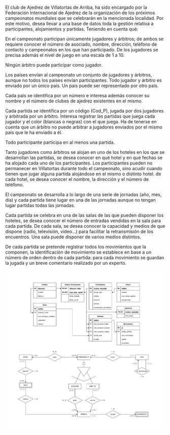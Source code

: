 El club de Ajedrez de Villatortas de Arriba, ha sido encargado por la Federación Internacional de Ajedrez de la organización de los próximos campeonatos mundiales que se celebrarán en la mencionada localidad. Por este motivo, desea llevar a una base de datos toda la gestión relativa a participantes, alojamientos y partidas. Teniendo en cuenta qué:

En el campeonato participan únicamente jugadores y árbitros; de ambos se requiere conocer el número de asociado, nombre, dirección, teléfono de contacto y campeonatos en los que han participado. De los jugadores se precisa además el nivel de juego en una escala de 1 a 10.

Ningún árbitro puede participar como jugador.

Los países envían al campeonato un conjunto de jugadores y árbitros, aunque no todos los países envían participantes. Todo jugador y árbitro es enviado por un único país. Un país puede ser representado por otro país.

Cada país se identifica por un número e interesa además conocer su nombre y el número de clubes de ajedrez existentes en el mismo.

Cada partida se identifica por un código (Cod_P), jugada por dos jugadores y arbitrada por un árbitro. Interesa registrar las partidas que juega cada jugador y el color (blancas o negras) con el que juega. Ha de tenerse en cuenta que un árbitro no puede arbitrar a jugadores enviados por el mismo país que le ha enviado a él.

Todo participante participa en al menos una partida.

Tanto jugadores como árbitros se alojan en uno de los hoteles en los que se desarrollan las partidas, se desea conocer en qué hotel y en qué fechas se ha alojado cada uno de los participantes. Los participantes pueden no permanecer en Villatortas durante todo el campeonato, sino acudir cuando tienen que jugar alguna partida alojándose en el mismo o distinto hotel. de cada hotel, se desea conocer el nombre, la dirección y el número de teléfono.

El campeonato se desarrolla a lo largo de una serie de jornadas (año, mes, día) y cada partida tiene lugar en una de las jornadas aunque no tengan lugar partidas todas las jornadas.

Cada partida se celebra en una de las salas de las que pueden disponer los hoteles, se desea conocer el número de entradas vendidas en la sala para cada partida. De cada sala, se desea conocer la capacidad y medios de que dispone (radio, televisión, vídeo...) para facilitar la retransmisión de los encuentros. Una sala puede disponer de varios medios distintos.

De cada partida se pretende registrar todos los movimientos que la componen, la identificación de movimiento se establece en base a un número de orden dentro de cada partida: para cada movimiento se guardan la jugada y un breve comentario realizado por un experto.

<picture>
    <source media="(prefers-color-scheme: dark)" srcset="https://raw.githubusercontent.com/FJrodafo/University/main/DAW/BAE/Extras/T06_Club_de_ajedrez/Assets/Dark.svg">
    <img alt="Club de ajedrez" src="https://raw.githubusercontent.com/FJrodafo/University/main/DAW/BAE/Extras/T06_Club_de_ajedrez/Assets/Light.svg">
</picture>